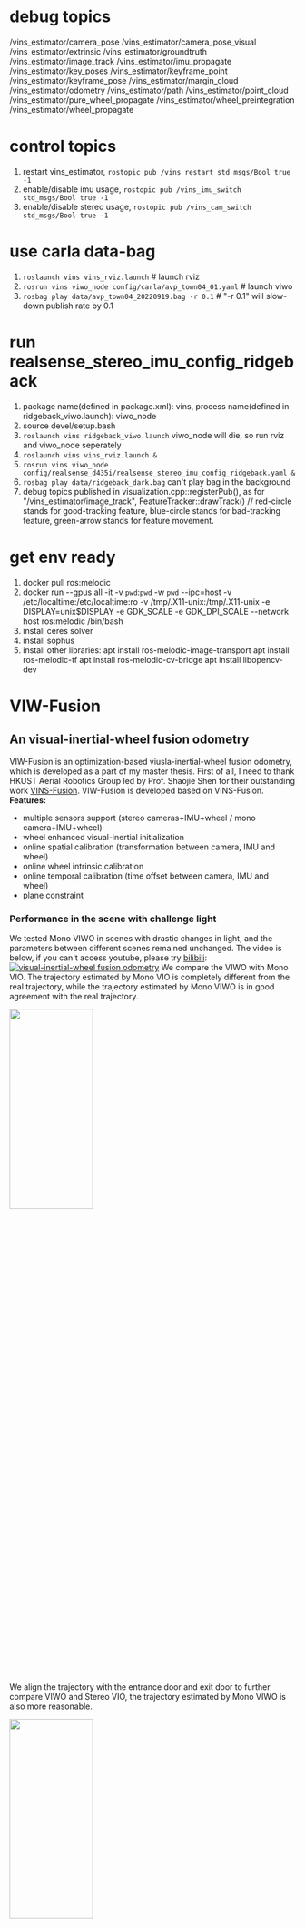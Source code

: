 # debug topics
/vins_estimator/camera_pose
/vins_estimator/camera_pose_visual
/vins_estimator/extrinsic
/vins_estimator/groundtruth
/vins_estimator/image_track
/vins_estimator/imu_propagate
/vins_estimator/key_poses
/vins_estimator/keyframe_point
/vins_estimator/keyframe_pose
/vins_estimator/margin_cloud
/vins_estimator/odometry
/vins_estimator/path
/vins_estimator/point_cloud
/vins_estimator/pure_wheel_propagate
/vins_estimator/wheel_preintegration
/vins_estimator/wheel_propagate

# control topics
1. restart vins_estimator, `rostopic pub /vins_restart std_msgs/Bool true -1`
2. enable/disable imu usage, `rostopic pub /vins_imu_switch std_msgs/Bool true -1` 
3. enable/disable stereo usage, `rostopic pub /vins_cam_switch std_msgs/Bool true -1`

# use carla data-bag
1. `roslaunch vins vins_rviz.launch` # launch rviz
2. `rosrun vins viwo_node config/carla/avp_town04_01.yaml` # launch viwo
3. `rosbag play data/avp_town04_20220919.bag -r 0.1` # "-r 0.1" will slow-down publish rate by 0.1

# run realsense_stereo_imu_config_ridgeback
1. package name(defined in package.xml): vins, process name(defined in ridgeback_viwo.launch): viwo_node
2. source devel/setup.bash
3. `roslaunch vins ridgeback_viwo.launch` viwo_node will die, so run rviz and viwo_node seperately
4. `roslaunch vins vins_rviz.launch &`
5. `rosrun vins viwo_node config/realsense_d435i/realsense_stereo_imu_config_ridgeback.yaml &`
6. `rosbag play data/ridgeback_dark.bag` can't play bag in the background
7. debug topics published in visualization.cpp::registerPub(), as for "/vins_estimator/image_track", FeatureTracker::drawTrack() // red-circle stands for good-tracking feature, blue-circle stands for bad-tracking feature, green-arrow stands for feature movement.

# get env ready
1. docker pull ros:melodic
2. docker run --gpus all -it -v `pwd`:`pwd` -w `pwd` --ipc=host  -v /etc/localtime:/etc/localtime:ro -v /tmp/.X11-unix:/tmp/.X11-unix -e DISPLAY=unix$DISPLAY -e GDK_SCALE -e GDK_DPI_SCALE --network host ros:melodic /bin/bash
3. install ceres solver
4. install sophus
5. install other libraries:
apt install ros-melodic-image-transport
apt install ros-melodic-tf
apt install ros-melodic-cv-bridge
apt install libopencv-dev


# VIW-Fusion
## An visual-inertial-wheel fusion odometry
VIW-Fusion is an optimization-based viusla-inertial-wheel fusion odometry, which is developed as a part of my master thesis. First of all, I need to thank HKUST Aerial Robotics Group led by Prof. Shaojie Shen for their outstanding work [VINS-Fusion](https://github.com/HKUST-Aerial-Robotics/VINS-Fusion). VIW-Fusion is developed based on VINS-Fusion.
**Features:**
- multiple sensors support (stereo cameras+IMU+wheel / mono camera+IMU+wheel)
- wheel enhanced visual-inertial initialization
- online spatial calibration (transformation between camera, IMU and wheel)
- online wheel intrinsic calibration
- online temporal calibration (time offset between camera, IMU and wheel)
- plane constraint

### Performance in the scene with challenge light
We tested Mono VIWO in scenes with drastic changes in light, and the parameters between different scenes remained unchanged. The video is below, if you can't access youtube, please try [bilibili](https://www.bilibili.com/video/BV1zg411N75H?share_source=copy_web):
[![visual-inertial-wheel fusion odometry](https://res.cloudinary.com/marcomontalbano/image/upload/v1638587991/video_to_markdown/images/youtube--HXNaLTJWea4-c05b58ac6eb4c4700831b2b3070cd403.jpg)](https://youtu.be/HXNaLTJWea4 "visual-inertial-wheel fusion odometry")
We compare the VIWO with Mono VIO. The trajectory estimated by Mono VIO is completely different from the real trajectory, while the trajectory estimated by Mono VIWO is in good agreement with the real trajectory.

[//]: # (<img src = "/home/td/slam/vins_fusion_ws/src/VINS-Fusion/support_files/image/mono_compare.png" width = 54% height = 30% />)

<img src = "https://github.com/TouchDeeper/VIW-Fusion/blob/master/support_files/image/mono_compare.png" width = 54% height = 30% />

We align the trajectory with the entrance door and exit door to further compare VIWO and Stereo VIO, the trajectory estimated by Mono VIWO is also more reasonable.

[//]: # (<img src = "/home/td/slam/vins_fusion_ws/src/VINS-Fusion/support_files/image/performance_compare_light.png" width = 54% height = 30% />)
[//]: # (<img src = "/home/td/slam/vins_fusion_ws/src/VINS-Fusion/support_files/image/performance_compare_dark.png" width = 54% height = 30% />)

<img src = "https://github.com/TouchDeeper/VIW-Fusion/blob/master/support_files/image/performance_compare_light.png" width = 54% height = 30% />
<img src = "https://github.com/TouchDeeper/VIW-Fusion/blob/master/support_files/image/performance_compare_dark.png" width = 54% height = 30% />

## 1. Prerequisites
### 1.1 **Ubuntu** and **ROS**
Ubuntu 64-bit 16.04 or 18.04.
ROS Kinetic or Melodic. [ROS Installation](http://wiki.ros.org/ROS/Installation)


### 1.2. **Ceres Solver**
Follow [Ceres Installation](http://ceres-solver.org/installation.html).

Version: 1.14.0

### 1.3 **Sophus**
```asm
git clone https://github.com/strasdat/Sophus.git
cd Sophus && git checkout a0fe89a323e20c42d3cecb590937eb7a06b8343a
mkdir build && cd ./build
cmake ..
make -j4
sudo make install
```

## 2. Build VIW-Fusion
Clone the repository and catkin_make:
```asm
cd ~/catkin_ws/src
git clone https://github.com/TouchDeeper/VIW-Fusion.git
cd ../
catkin_make
source ~/catkin_ws/devel/setup.bash
```
(if you fail in this step, try to find another computer with clean system or reinstall Ubuntu and ROS)

## 3. Example

Download dataset [here](https://drive.google.com/drive/folders/1m2msbo3DRGhtINtDE47v-1blyJc0RK0E?usp=sharing).
```asm
roslaunch vins vins_rviz.launch
rosrun vins viwo_node ~/catkin_ws/src/VIW-Fusion/config/realsense_d435i/realsense_stereo_imu_config_ridgeback.yaml 
(optional) rosrun loop_fusion loop_fusion_node ~/catkin_ws/src/VIW-Fusion/config/realsense_d435i/realsense_stereo_imu_config_ridgeback.yaml
rosbag play YOUR_DATASET_FOLDER/ridgeback_dark.bag
```

## 4. Citation
If you use this package for your research, a footnote with the link to this repository is appreciated: `github.com/TouchDeeper/VIW-Fusion`, or for citation with BibTeX:
```
@misc{ztd2021viwo,
  title={VIW-Fusion: visual-inertial-wheel fusion odometry.},
  author={Tingda Zhuang},
  howpublished={\url{https://github.com/TouchDeeper/VIW-Fusion}},
  year={2021}
}
```

**-------------------- separation line----------------------------**

# VINS-Fusion
## An optimization-based multi-sensor state estimator

<img src="https://github.com/HKUST-Aerial-Robotics/VINS-Fusion/blob/master/support_files/image/vins_logo.png" width = 55% height = 55% div align=left />
<img src="https://github.com/HKUST-Aerial-Robotics/VINS-Fusion/blob/master/support_files/image/kitti.png" width = 34% height = 34% div align=center />

VINS-Fusion is an optimization-based multi-sensor state estimator, which achieves accurate self-localization for autonomous applications (drones, cars, and AR/VR). VINS-Fusion is an extension of [VINS-Mono](https://github.com/HKUST-Aerial-Robotics/VINS-Mono), which supports multiple visual-inertial sensor types (mono camera + IMU, stereo cameras + IMU, even stereo cameras only). We also show a toy example of fusing VINS with GPS. 
**Features:**
- multiple sensors support (stereo cameras / mono camera+IMU / stereo cameras+IMU)
- online spatial calibration (transformation between camera and IMU)
- online temporal calibration (time offset between camera and IMU)
- visual loop closure

<img src="https://github.com/HKUST-Aerial-Robotics/VINS-Fusion/blob/master/support_files/image/kitti_rank.png" width = 80% height = 80% />

We are the **top** open-sourced stereo algorithm on [KITTI Odometry Benchmark](http://www.cvlibs.net/datasets/kitti/eval_odometry.php) (12.Jan.2019).

**Authors:** [Tong Qin](http://www.qintonguav.com), Shaozu Cao, Jie Pan, [Peiliang Li](https://peiliangli.github.io/), and [Shaojie Shen](http://www.ece.ust.hk/ece.php/profile/facultydetail/eeshaojie) from the [Aerial Robotics Group](http://uav.ust.hk/), [HKUST](https://www.ust.hk/)

**Videos:**

<a href="https://www.youtube.com/embed/1qye82aW7nI" target="_blank"><img src="http://img.youtube.com/vi/1qye82aW7nI/0.jpg" 
alt="VINS" width="320" height="240" border="10" /></a>


**Related Paper:** (paper is not exactly same with code)

* **Online Temporal Calibration for Monocular Visual-Inertial Systems**, Tong Qin, Shaojie Shen, IEEE/RSJ International Conference on Intelligent Robots and Systems (IROS, 2018), **best student paper award** [pdf](https://ieeexplore.ieee.org/abstract/document/8593603)

* **VINS-Mono: A Robust and Versatile Monocular Visual-Inertial State Estimator**, Tong Qin, Peiliang Li, Shaojie Shen, IEEE Transactions on Robotics [pdf](https://ieeexplore.ieee.org/document/8421746/?arnumber=8421746&source=authoralert) 


*If you use VINS-Fusion for your academic research, please cite our related papers. [bib](https://github.com/HKUST-Aerial-Robotics/VINS-Fusion/blob/master/support_files/paper_bib.txt)*

## 1. Prerequisites
### 1.1 **Ubuntu** and **ROS**
Ubuntu 64-bit 16.04 or 18.04.
ROS Kinetic or Melodic. [ROS Installation](http://wiki.ros.org/ROS/Installation)


### 1.2. **Ceres Solver**
Follow [Ceres Installation](http://ceres-solver.org/installation.html).


## 2. Build VINS-Fusion
Clone the repository and catkin_make:
```
    cd ~/catkin_ws/src
    git clone https://github.com/HKUST-Aerial-Robotics/VINS-Fusion.git
    cd ../
    catkin_make
    source ~/catkin_ws/devel/setup.bash
```
(if you fail in this step, try to find another computer with clean system or reinstall Ubuntu and ROS)

## 3. EuRoC Example
Download [EuRoC MAV Dataset](http://projects.asl.ethz.ch/datasets/doku.php?id=kmavvisualinertialdatasets) to YOUR_DATASET_FOLDER. Take MH_01 for example, you can run VINS-Fusion with three sensor types (monocular camera + IMU, stereo cameras + IMU and stereo cameras). 
Open four terminals, run vins odometry, visual loop closure(optional), rviz and play the bag file respectively. 
Green path is VIO odometry; red path is odometry under visual loop closure.

### 3.1 Monocualr camera + IMU

```
    roslaunch vins vins_rviz.launch
    rosrun vins vins_node ~/catkin_ws/src/VINS-Fusion/config/euroc/euroc_mono_imu_config.yaml 
    (optional) rosrun loop_fusion loop_fusion_node ~/catkin_ws/src/VINS-Fusion/config/euroc/euroc_mono_imu_config.yaml 
    rosbag play YOUR_DATASET_FOLDER/MH_01_easy.bag
```

### 3.2 Stereo cameras + IMU

```
    roslaunch vins vins_rviz.launch
    rosrun vins vins_node ~/catkin_ws/src/VINS-Fusion/config/euroc/euroc_stereo_imu_config.yaml 
    (optional) rosrun loop_fusion loop_fusion_node ~/catkin_ws/src/VINS-Fusion/config/euroc/euroc_stereo_imu_config.yaml 
    rosbag play YOUR_DATASET_FOLDER/MH_01_easy.bag
```

### 3.3 Stereo cameras

```
    roslaunch vins vins_rviz.launch
    rosrun vins vins_node ~/catkin_ws/src/VINS-Fusion/config/euroc/euroc_stereo_config.yaml 
    (optional) rosrun loop_fusion loop_fusion_node ~/catkin_ws/src/VINS-Fusion/config/euroc/euroc_stereo_config.yaml 
    rosbag play YOUR_DATASET_FOLDER/MH_01_easy.bag
```

<img src="https://github.com/HKUST-Aerial-Robotics/VINS-Fusion/blob/master/support_files/image/euroc.gif" width = 430 height = 240 />


## 4. KITTI Example
### 4.1 KITTI Odometry (Stereo)
Download [KITTI Odometry dataset](http://www.cvlibs.net/datasets/kitti/eval_odometry.php) to YOUR_DATASET_FOLDER. Take sequences 00 for example,
Open two terminals, run vins and rviz respectively. 
(We evaluated odometry on KITTI benchmark without loop closure funtion)
```
    roslaunch vins vins_rviz.launch
    (optional) rosrun loop_fusion loop_fusion_node ~/catkin_ws/src/VINS-Fusion/config/kitti_odom/kitti_config00-02.yaml
    rosrun vins kitti_odom_test ~/catkin_ws/src/VINS-Fusion/config/kitti_odom/kitti_config00-02.yaml YOUR_DATASET_FOLDER/sequences/00/ 
```
### 4.2 KITTI GPS Fusion (Stereo + GPS)
Download [KITTI raw dataset](http://www.cvlibs.net/datasets/kitti/raw_data.php) to YOUR_DATASET_FOLDER. Take [2011_10_03_drive_0027_synced](https://s3.eu-central-1.amazonaws.com/avg-kitti/raw_data/2011_10_03_drive_0027/2011_10_03_drive_0027_sync.zip) for example.
Open three terminals, run vins, global fusion and rviz respectively. 
Green path is VIO odometry; blue path is odometry under GPS global fusion.
```
    roslaunch vins vins_rviz.launch
    rosrun vins kitti_gps_test ~/catkin_ws/src/VINS-Fusion/config/kitti_raw/kitti_10_03_config.yaml YOUR_DATASET_FOLDER/2011_10_03_drive_0027_sync/ 
    rosrun global_fusion global_fusion_node
```

<img src="https://github.com/HKUST-Aerial-Robotics/VINS-Fusion/blob/master/support_files/image/kitti.gif" width = 430 height = 240 />

## 5. VINS-Fusion on car demonstration
Download [car bag](https://drive.google.com/open?id=10t9H1u8pMGDOI6Q2w2uezEq5Ib-Z8tLz) to YOUR_DATASET_FOLDER.
Open four terminals, run vins odometry, visual loop closure(optional), rviz and play the bag file respectively. 
Green path is VIO odometry; red path is odometry under visual loop closure.
```
    roslaunch vins vins_rviz.launch
    rosrun vins vins_node ~/catkin_ws/src/VINS-Fusion/config/vi_car/vi_car.yaml 
    (optional) rosrun loop_fusion loop_fusion_node ~/catkin_ws/src/VINS-Fusion/config/vi_car/vi_car.yaml 
    rosbag play YOUR_DATASET_FOLDER/car.bag
```

<img src="https://github.com/HKUST-Aerial-Robotics/VINS-Fusion/blob/master/support_files/image/car_gif.gif" width = 430 height = 240  />


## 6. Run with your devices 
VIO is not only a software algorithm, it heavily relies on hardware quality. For beginners, we recommend you to run VIO with professional equipment, which contains global shutter cameras and hardware synchronization.

### 6.1 Configuration file
Write a config file for your device. You can take config files of EuRoC and KITTI as the example. 

### 6.2 Camera calibration
VINS-Fusion support several camera models (pinhole, mei, equidistant). You can use [camera model](https://github.com/hengli/camodocal) to calibrate your cameras. We put some example data under /camera_models/calibrationdata to tell you how to calibrate.
```
cd ~/catkin_ws/src/VINS-Fusion/camera_models/camera_calib_example/
rosrun camera_models Calibrations -w 12 -h 8 -s 80 -i calibrationdata --camera-model pinhole
```

## 7. Docker Support
To further facilitate the building process, we add docker in our code. Docker environment is like a sandbox, thus makes our code environment-independent. To run with docker, first make sure [ros](http://wiki.ros.org/ROS/Installation) and [docker](https://docs.docker.com/install/linux/docker-ce/ubuntu/) are installed on your machine. Then add your account to `docker` group by `sudo usermod -aG docker $YOUR_USER_NAME`. **Relaunch the terminal or logout and re-login if you get `Permission denied` error**, type:
```
cd ~/catkin_ws/src/VINS-Fusion/docker
make build
```
Note that the docker building process may take a while depends on your network and machine. After VINS-Fusion successfully built, you can run vins estimator with script `run.sh`.
Script `run.sh` can take several flags and arguments. Flag `-k` means KITTI, `-l` represents loop fusion, and `-g` stands for global fusion. You can get the usage details by `./run.sh -h`. Here are some examples with this script:
```
# Euroc Monocualr camera + IMU
./run.sh ~/catkin_ws/src/VINS-Fusion/config/euroc/euroc_mono_imu_config.yaml

# Euroc Stereo cameras + IMU with loop fusion
./run.sh -l ~/catkin_ws/src/VINS-Fusion/config/euroc/euroc_mono_imu_config.yaml

# KITTI Odometry (Stereo)
./run.sh -k ~/catkin_ws/src/VINS-Fusion/config/kitti_odom/kitti_config00-02.yaml YOUR_DATASET_FOLDER/sequences/00/

# KITTI Odometry (Stereo) with loop fusion
./run.sh -kl ~/catkin_ws/src/VINS-Fusion/config/kitti_odom/kitti_config00-02.yaml YOUR_DATASET_FOLDER/sequences/00/

#  KITTI GPS Fusion (Stereo + GPS)
./run.sh -kg ~/catkin_ws/src/VINS-Fusion/config/kitti_raw/kitti_10_03_config.yaml YOUR_DATASET_FOLDER/2011_10_03_drive_0027_sync/

```
In Euroc cases, you need open another terminal and play your bag file. If you need modify the code, simply re-run `./run.sh` with proper auguments after your changes.


## 8. Acknowledgements
We use [ceres solver](http://ceres-solver.org/) for non-linear optimization and [DBoW2](https://github.com/dorian3d/DBoW2) for loop detection, a generic [camera model](https://github.com/hengli/camodocal) and [GeographicLib](https://geographiclib.sourceforge.io/).

## 9. License
The source code is released under [GPLv3](http://www.gnu.org/licenses/) license.

We are still working on improving the code reliability. For any technical issues, please contact Tong Qin <qintonguavATgmail.com>.

For commercial inquiries, please contact Shaojie Shen <eeshaojieATust.hk>.
